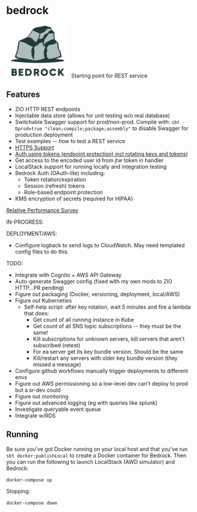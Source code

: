 # bedrock
![Bedrock](docs/Bedrock_Logo.png)
Starting point for REST service

## Features

* ZIO HTTP REST endpoints
* Injectable data store (allows for unit testing w/o real database)
* Switchable Swagger support for prod/non-prod. 
    Compile with: ```sbt -Dprod=true "clean;compile;package;assembly"``` to disable Swagger for production deployment
* Test examples -- how to test a REST service
* [HTTPS Support](docs/https.md)
* [Auth using tokens (endpoint protection) incl rotating keys and tokens)](docs/security.md)
* Get access to the encoded user id from jtw token in handler
* LocalStack support for running locally and integration testing
* Bedrock Auth (OAuth-lite) including:
  - Token rotation/expiration
  - Session (refresh) tokens
  - Role-based endpoint protection
* KMS encryption of secrets (required for HIPAA)

[Relative Performance Survey](docs/performance.md)



IN-PROGRESS:


DEPLOYMENT/AWS:
* Configure logback to send logs to CloudWatch. May need templated config files to do this.


TODO:
* Integrate with Cognito + AWS API Gateway
* Auto-generate Swagger config (fixed with my own mods to ZIO HTTP...PR pending)
* Figure out packaging (Docker, versioning, deployment, local/AWS)
* Figure out Kuberneties
   * Self-help script: after key rotation, wait 5 minutes and fire a lambda that does:
        * Get count of all running instance in Kube
        * Get count of all SNS topic subscriptions -- they must be the same!
        * Kill subscriptions for unknown servers, kill servers that aren't subscribed (retest)
        * For ea server get its key bundle version. Should be the same
        * Kill/restart any servers with older key bundle version (they missed a message)
* Configure github workflows manually trigger deployments to different envs
* Figure out AWS permissioning so a low-level dev can't deploy to prod but a sr-dev could
* Figure out monitoring
* Figure out advanced logging (eg with queries like splunk)
* Investigate queryable event queue
* Integrate w/RDS

## Running

Be sure you've got Docker running on your local host and that you've run ```sbt docker:publishLocal```
to create a Docker container for Bedrock.  Then you can run the following to launch LocalStack (AWD simulator)
and Bedrock:
```
docker-compose up
```

Stopping:
```
docker-compose down
```
